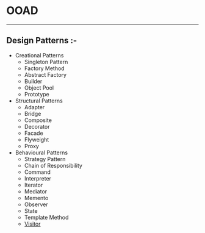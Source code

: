 # OOAD
***
## Design Patterns :-
-	Creational Patterns
	-	Singleton Pattern
	-	Factory Method
	-	Abstract Factory
	-	Builder
	-	Object Pool
	-	Prototype
-	Structural Patterns
	-	Adapter
	-	Bridge
	-	Composite
	-	Decorator
	-	Facade
	-	Flyweight
	-	Proxy
-	Behavioural Patterns
	-	Strategy Pattern
	-	Chain of Responsibility
	-	Command
	-	Interpreter
	-	Iterator
	-	Mediator
	-	Memento
	-	Observer
	-	State
	-	Template Method
	-	[Visitor](VisitorDesignPattern.md)